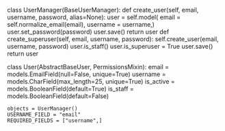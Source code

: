 class UserManager(BaseUserManager):
    def create_user(self, email, username, password, alias=None):
        user = self.model(
        email = self.normalize_email(email),
                username = username,)
        user.set_password(password)
        user.save()
        return user
   def create_superuser(self, email, username, password):
       self.create_user(email, username, password)
       user.is_staff()
       user.is_superuser = True
       user.save()
       return user

class User(AbstractBaseUser, PermissionsMixin):
    email = models.EmailField(null=False, unique=True)
    username = models.CharField(max_length=25, unique=True)
    is_active = models.BooleanField(default=True)
    is_staff = models.BooleanField(default=False)

    objects = UserManager()
    USERNAME_FIELD = "email"
    REQUIRED_FIELDS = ["username",]